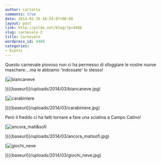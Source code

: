 ```yaml
---
author: carlotta
comments: true
date: 2014-02-26 16:54:07+00:00
layout: post
link: http://pilde.net/blog/?p=4408
slug: carnevale-3
title: Carnevale
wordpress_id: 4408
categories:
- Eventi
---
```


Questo carnevale piovoso non ci ha permesso di sfoggiare le nostre nuove maschere....ma le abbiamo 'indossate' lo stesso!

[![biancaneve]({{baseurl}}/uploads/2014/03/biancaneve.jpg)


]({{baseurl}}/uploads/2014/03/biancaneve.jpg)


[![carabiniere]({{baseurl}}/uploads/2014/03/carabiniere.jpg)


]({{baseurl}}/uploads/2014/03/carabiniere.jpg)


Però il freddo ci ha fatti tornare a fare una sciatina a Campo Catino!

[![ancora_mati&sofi]({{baseurl}}/uploads/2014/03/ancora_matisofi.jpg)


]({{baseurl}}/uploads/2014/03/ancora_matisofi.jpg)


[![giochi_neve]({{baseurl}}/uploads/2014/03/giochi_neve.jpg)


]({{baseurl}}/uploads/2014/03/giochi_neve.jpg)



